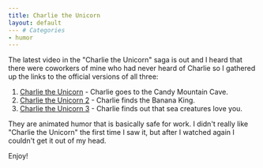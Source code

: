 ```yaml
---
title: Charlie the Unicorn
layout: default
--- # Categories
- humor
---
```


The latest video in the "Charlie the Unicorn" saga is out and I heard that there were coworkers of mine who had never heard of Charlie so I gathered up the links to the official versions of all three:
<ol>
	<li> <a href="http://www.filmcow.com/charlietheunicorn.html">Charlie the Unicorn</a> - Charlie goes to the Candy Mountain Cave.</li>
	<li><a href="http://www.filmcow.com/flash-charlietheunicorn2.html">Charlie the Unicorn 2</a> - Charlie finds the Banana King.</li>
	<li><a href="http://www.filmcow.com/flash-charlietheunicorn3.html">Charlie the Unicorn 3</a> - Charlie finds out that sea creatures love you.</li>
</ol>
They are animated humor that is basically safe for work. I didn't really like "Charlie the Unicorn" the first time I saw it, but after I watched again I couldn't get it out of my head.

Enjoy!
